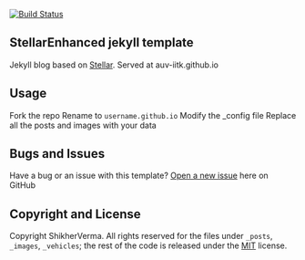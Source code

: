 [![Build Status](https://travis-ci.org/AUV-IITK/auv-iitk.github.io.svg?branch=master)](https://travis-ci.org/AUV-IITK/auv-iitk.github.io)

## StellarEnhanced jekyll template

Jekyll blog based on [Stellar](https://html5up.net/stellar). Served at auv-iitk.github.io

## Usage

Fork the repo
Rename to `username.github.io`
Modify the _config file
Replace all the posts and images with your data

## Bugs and Issues

Have a bug or an issue with this template? [Open a new issue](https://github.com/auv-iitk/auv-iitk.github.io/issues) here on GitHub

## Copyright and License

Copyright ShikherVerma. All rights reserved for the files under `_posts`, `_images`, `_vehicles`; the rest of the code is released under the [MIT](https://github.com/ShikherVerma/shikherverma.github.io/blob/gh-pages/LICENSE) license.